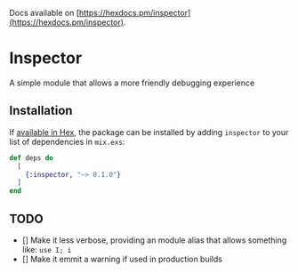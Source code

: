 Docs available on [https://hexdocs.pm/inspector](https://hexdocs.pm/inspector).

# Inspector

A simple module that allows a more friendly debugging experience

## Installation

If [available in Hex](https://hex.pm/docs/publish), the package can be installed
by adding `inspector` to your list of dependencies in `mix.exs`:

```elixir
def deps do
  [
    {:inspector, "~> 0.1.0"}
  ]
end
```

## TODO

- [] Make it less verbose, providing an module alias that allows something like: `use I; i`
- [] Make it emmit a warning if used in production builds

